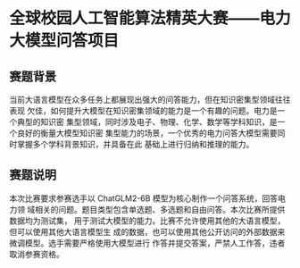 # 全球校园人工智能算法精英大赛——电力大模型问答项目

## 赛题背景

当前大语言模型在众多任务上都展现出强大的问答能力，但在知识密集型领域往往表现
欠佳，如何提升大模型在知识密集领域的能力是一个有趣的问题。电力是一个典型的知识密
集型领域，同时涉及电子、物理、化学、数学等学科知识，是一个良好的衡量大模型知识密
集型能力的场景，一个优秀的电力问答大模型需要同时掌握多个学科背景知识，并具备在此
基础上进行归纳和推理的能力。

## 赛题说明

本次比赛要求参赛选手以 ChatGLM2-6B 模型为核心制作一个问答系统，回答电力领
域相关的问题。题目类型包含单选题、多选题和自由问答。本次比赛所提供数据均为测试集，
用于测试大模型的能力。比赛不允许使用其他的大语言模型，但可以使用其他大语言模型生
成的数据，也可以使用其他公开访问的外部数据来微调模型。选手需要严格使用大模型进行
作答并提交答案，严禁人工作答，违者取消参赛资格。  
